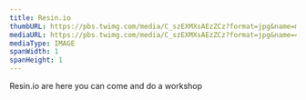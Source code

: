 ```yaml
---
title: Resin.io
thumbURL: https://pbs.twimg.com/media/C_szEXMXsAEzZCz?format=jpg&name=medium
mediaURL: https://pbs.twimg.com/media/C_szEXMXsAEzZCz?format=jpg&name=4096x4096
mediaType: IMAGE
spanWidth: 1
spanHeight: 1
---
```


Resin.io are here you can come and do a workshop